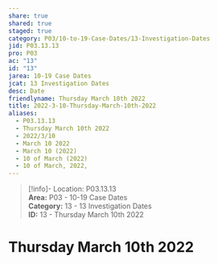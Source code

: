 ```yaml
---  
share: true  
shared: true  
staged: true  
category: P03/10-to-19-Case-Dates/13-Investigation-Dates  
jid: P03.13.13  
pro: P03  
ac: "13"  
id: "13"  
jarea: 10-19 Case Dates  
jcat: 13 Investigation Dates  
desc: Date  
friendlyname: Thursday March 10th 2022  
title: 2022-3-10-Thursday-March-10th-2022  
aliases:  
  - P03.13.13  
  - Thursday March 10th 2022  
  - 2022/3/10  
  - March 10 2022  
  - March 10 (2022)  
  - 10 of March (2022)  
  - 10 of March, 2022,  
---  
```

  
>[!info]- Location: P03.13.13  
>**Area:** P03 - 10-19 Case Dates  
>**Category:** 13 - 13 Investigation Dates  
>**ID:** 13 - Thursday March 10th 2022  
  
# Thursday March 10th 2022  
